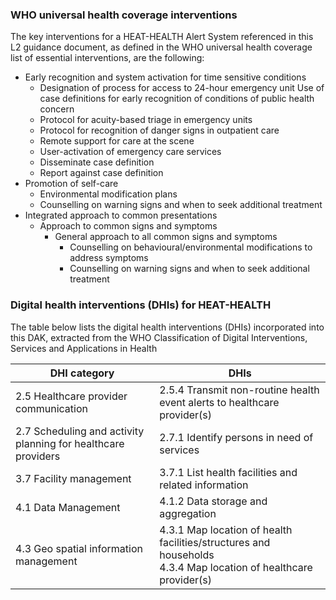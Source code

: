 
### WHO universal health coverage interventions 

The key interventions for a HEAT-HEALTH Alert System referenced in this L2 guidance document, as defined in the WHO universal health coverage list of essential interventions, are the following:

- Early recognition and system activation for time sensitive conditions
	- 	Designation of process for access to 24-hour emergency unit
	Use of case definitions for early recognition of conditions of public health concern
	- Protocol for acuity-based triage in emergency units
	- Protocol for recognition of danger signs in outpatient care
	- Remote support for care at the scene
	- User-activation of emergency care services
	- Disseminate case definition
	- Report against case definition
- Promotion of self-care
	- Environmental modification plans
	- Counselling on warning signs and when to seek additional treatment
- Integrated approach to common presentations
	- Approach to common signs and symptoms
		- General approach to all common signs and symptoms
			- Counselling on behavioural/environmental modifications to address symptoms
			- Counselling on warning signs and when to seek additional treatment

### Digital health interventions (DHIs) for HEAT-HEALTH
The table below lists the digital health interventions (DHIs) incorporated into this DAK, extracted from the WHO Classification of Digital Interventions, Services and Applications in Health


| DHI category | DHIs |
|-------|-----|
| 2.5 Healthcare provider communication  | 2.5.4 Transmit non-routine health event alerts to healthcare provider(s)|
| 2.7 Scheduling and activity planning for healthcare providers  | 2.7.1 Identify persons in need of services|
| 3.7 Facility management | 3.7.1 List health facilities and related information|
| 4.1 Data Management  | 4.1.2 Data storage and aggregation |
| 4.3 Geo spatial information management  | 4.3.1 Map location of health facilities/structures and households <br> 4.3.4 Map location of healthcare provider(s)|